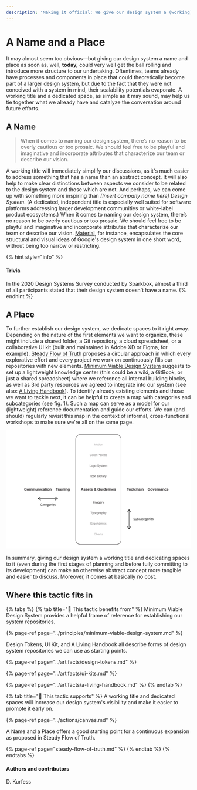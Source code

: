 ```yaml
---
description: 'Making it official: We give our design system a (working) title and a hub.'
---
```


# A Name and a Place

It may almost seem too obvious—but giving our design system a name and place as soon as, well, **today,** could very well get the ball rolling and introduce more structure to our undertaking. Oftentimes, teams already have processes and components in place that could theoretically become part of a larger design system, but due to the fact that they were not conceived with a system in mind, their scalability potentials evaporate. A working title and a dedicated space, as simple as it may sound, may help us tie together what we already have and catalyze the conversation around future efforts.

## A Name

> When it comes to naming our design system, there’s no reason to be overly cautious or too prosaic. We should feel free to be playful and imaginative and incorporate attributes that characterize our team or describe our vision.

A working title will immediately simplify our discussions, as it's much easier to address something that has a name than an abstract concept. It will also help to make clear distinctions between aspects we consider to be related to the design system and those which are not. And perhaps, we can come up with something  more inspiring than _\[Insert company name here\] Design System_. \(A dedicated, independent title is especially well suited for software platforms addressing larger development communities or white-label product ecosystems.\) When it comes to naming our design system, there’s no reason to be overly cautious or too prosaic. We should feel free to be playful and imaginative and incorporate attributes that characterize our team or describe our vision. [Material](https://material.io/), for instance, encapsulates the core structural and visual ideas of Google's design system in one short word, without being too narrow or restricting.

{% hint style="info" %}
#### Trivia

In the 2020 Design Systems Survey conducted by Sparkbox, almost a third of all participants stated that their design system doesn't have a name.
{% endhint %}

## A Place

To further establish our design system, we dedicate spaces to it right away. Depending on the nature of the first elements we want to organize, these might include a shared folder, a Git repository, a cloud spreadsheet, or a collaborative UI kit \(built and maintained in Adobe XD or Figma, for example\). [Steady Flow of Truth](steady-flow-of-truth.md) proposes a circular approach in which every explorative effort and every project we work on continuously fills our repositories with new elements. [Minimum Viable Design System](../principles/minimum-viable-design-system.md) suggests to set up a lightweight knowledge center \(this could be a wiki, a GitBook, or just a shared spreadsheet\) where we reference all internal building blocks, as well as 3rd party resources we agreed to integrate into our system \(see also: [A Living Handbook](../artifacts/a-living-handbook.md)\). To identify already existing elements and those we want to tackle next, it can be helpful to create a map with categories and subcategories \(see fig. 1\). Such a map can serve as a model for our \(lightweight\) reference documentation and guide our efforts. We can \(and should\) regularly revisit this map in the context of informal, cross-functional workshops to make sure we're all on the same page.

![Fig. 1: The elements of a design system](../../.gitbook/assets/fig_elements.svg)

In summary, giving our design system a working title and dedicating spaces to it \(even during the first stages of planning and before fully committing to its development\) can make an otherwise abstract concept more tangible and easier to discuss. Moreover, it comes at basically no cost.

## Where this tactic fits in

{% tabs %}
{% tab title="🙏  This tactic benefits from" %}
Minimum Viable Design System provides a helpful frame of reference for establishing our system repositories.

{% page-ref page="../principles/minimum-viable-design-system.md" %}

Design Tokens, UI Kit, and A Living Handbook all describe forms of design system repositories we can use as starting points.

{% page-ref page="../artifacts/design-tokens.md" %}

{% page-ref page="../artifacts/ui-kits.md" %}

{% page-ref page="../artifacts/a-living-handbook.md" %}
{% endtab %}

{% tab title="💪  This tactic supports" %}
A working title and dedicated spaces will increase our design system's visibility and make it easier to promote it early on.

{% page-ref page="../actions/canvas.md" %}

A Name and a Place offers a good starting point for a continuous expansion as proposed in Steady Flow of Truth. 

{% page-ref page="steady-flow-of-truth.md" %}
{% endtab %}
{% endtabs %}

#### Authors and contributors

D. Kurfess

